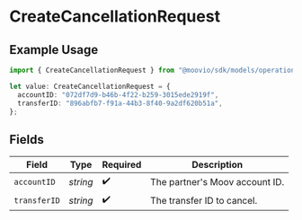 # CreateCancellationRequest

## Example Usage

```typescript
import { CreateCancellationRequest } from "@moovio/sdk/models/operations";

let value: CreateCancellationRequest = {
  accountID: "072df7d9-b46b-4f22-b259-3015ede2919f",
  transferID: "896abfb7-f91a-44b3-8f40-9a2df620b51a",
};
```

## Fields

| Field                          | Type                           | Required                       | Description                    |
| ------------------------------ | ------------------------------ | ------------------------------ | ------------------------------ |
| `accountID`                    | *string*                       | :heavy_check_mark:             | The partner's Moov account ID. |
| `transferID`                   | *string*                       | :heavy_check_mark:             | The transfer ID to cancel.     |